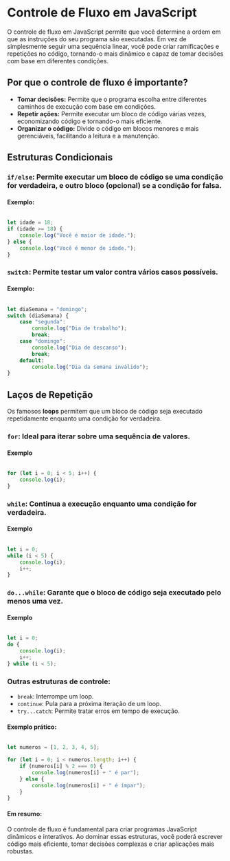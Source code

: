# Controle de Fluxo em JavaScript

O controle de fluxo em JavaScript permite que você determine a ordem em que as instruções do seu programa são executadas. Em vez de simplesmente seguir uma sequência linear, você pode criar ramificações e repetições no código, tornando-o mais dinâmico e capaz de tomar decisões com base em diferentes condições.

## Por que o controle de fluxo é importante?

- **Tomar decisões:** Permite que o programa escolha entre diferentes caminhos de execução com base em condições.
- **Repetir ações:** Permite executar um bloco de código várias vezes, economizando código e tornando-o mais eficiente.
- **Organizar o código:** Divide o código em blocos menores e mais gerenciáveis, facilitando a leitura e a manutenção.

## Estruturas Condicionais

### ``if/else``: Permite executar um bloco de código se uma condição for verdadeira, e outro bloco (opcional) se a condição for falsa.

#### Exemplo:

``` JavaScript

let idade = 18;
if (idade >= 18) {
    console.log("Você é maior de idade.");
} else {
    console.log("Você é menor de idade.");
}

```

### ``switch``: Permite testar um valor contra vários casos possíveis.

#### Exemplo:

``` JavaScript

let diaSemana = "domingo";
switch (diaSemana) {
    case "segunda":
        console.log("Dia de trabalho");
        break;
    case "domingo":
        console.log("Dia de descanso");
        break;
    default:
        console.log("Dia da semana inválido");
}

```
## Laços de Repetição

Os famosos **loops** permitem que um bloco de código seja executado repetidamente enquanto uma condição for verdadeira.

### ``for``: Ideal para iterar sobre uma sequência de valores.

#### Exemplo

``` JavaScript

for (let i = 0; i < 5; i++) {
    console.log(i);
}

```

### ``while``: Continua a execução enquanto uma condição for verdadeira.

#### Exemplo

``` JavaScript

let i = 0;
while (i < 5) {
    console.log(i);
    i++;
}

```

### ``do...while``: Garante que o bloco de código seja executado pelo menos uma vez.

#### Exemplo

``` JavaScript

let i = 0;
do {
    console.log(i);
    i++;
} while (i < 5);

```

### Outras estruturas de controle:

- ``break``: Interrompe um loop.
- ``continue``: Pula para a próxima iteração de um loop.
- ``try...catch``: Permite tratar erros em tempo de execução.

#### Exemplo prático:

``` JavaScript

let numeros = [1, 2, 3, 4, 5];

for (let i = 0; i < numeros.length; i++) {
    if (numeros[i] % 2 === 0) {
        console.log(numeros[i] + " é par");
    } else {
        console.log(numeros[i] + " é ímpar");
    }
}

```

#### Em resumo:

O controle de fluxo é fundamental para criar programas JavaScript dinâmicos e interativos. Ao dominar essas estruturas, você poderá escrever código mais eficiente, tomar decisões complexas e criar aplicações mais robustas.
